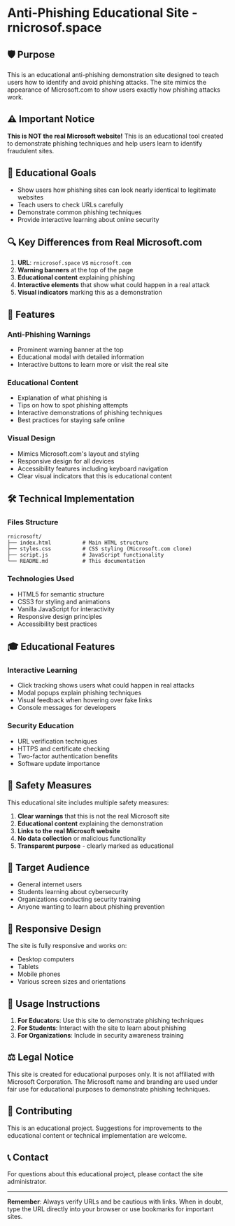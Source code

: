 # Anti-Phishing Educational Site - rnicrosof.space

## 🛡️ Purpose

This is an educational anti-phishing demonstration site designed to teach users how to identify and avoid phishing attacks. The site mimics the appearance of Microsoft.com to show users exactly how phishing attacks work.

## ⚠️ Important Notice

**This is NOT the real Microsoft website!** This is an educational tool created to demonstrate phishing techniques and help users learn to identify fraudulent sites.

## 🎯 Educational Goals

- Show users how phishing sites can look nearly identical to legitimate websites
- Teach users to check URLs carefully
- Demonstrate common phishing techniques
- Provide interactive learning about online security

## 🔍 Key Differences from Real Microsoft.com

1. **URL**: `rnicrosof.space` vs `microsoft.com`
2. **Warning banners** at the top of the page
3. **Educational content** explaining phishing
4. **Interactive elements** that show what could happen in a real attack
5. **Visual indicators** marking this as a demonstration

## 🚀 Features

### Anti-Phishing Warnings

- Prominent warning banner at the top
- Educational modal with detailed information
- Interactive buttons to learn more or visit the real site

### Educational Content

- Explanation of what phishing is
- Tips on how to spot phishing attempts
- Interactive demonstrations of phishing techniques
- Best practices for staying safe online

### Visual Design

- Mimics Microsoft.com's layout and styling
- Responsive design for all devices
- Accessibility features including keyboard navigation
- Clear visual indicators that this is educational content

## 🛠️ Technical Implementation

### Files Structure

```text
rnicrosoft/
├── index.html          # Main HTML structure
├── styles.css          # CSS styling (Microsoft.com clone)
├── script.js           # JavaScript functionality
└── README.md           # This documentation
```

### Technologies Used

- HTML5 for semantic structure
- CSS3 for styling and animations
- Vanilla JavaScript for interactivity
- Responsive design principles
- Accessibility best practices

## 🎓 Educational Features

### Interactive Learning

- Click tracking shows users what could happen in real attacks
- Modal popups explain phishing techniques
- Visual feedback when hovering over fake links
- Console messages for developers

### Security Education

- URL verification techniques
- HTTPS and certificate checking
- Two-factor authentication benefits
- Software update importance

## 🚨 Safety Measures

This educational site includes multiple safety measures:

1. **Clear warnings** that this is not the real Microsoft site
2. **Educational content** explaining the demonstration
3. **Links to the real Microsoft website**
4. **No data collection** or malicious functionality
5. **Transparent purpose** - clearly marked as educational

## 🎯 Target Audience

- General internet users
- Students learning about cybersecurity
- Organizations conducting security training
- Anyone wanting to learn about phishing prevention

## 📱 Responsive Design

The site is fully responsive and works on:

- Desktop computers
- Tablets
- Mobile phones
- Various screen sizes and orientations

## 🔧 Usage Instructions

1. **For Educators**: Use this site to demonstrate phishing techniques
2. **For Students**: Interact with the site to learn about phishing
3. **For Organizations**: Include in security awareness training

## ⚖️ Legal Notice

This site is created for educational purposes only. It is not affiliated with Microsoft Corporation. The Microsoft name and branding are used under fair use for educational purposes to demonstrate phishing techniques.

## 🤝 Contributing

This is an educational project. Suggestions for improvements to the educational content or technical implementation are welcome.

## 📞 Contact

For questions about this educational project, please contact the site administrator.

---

**Remember**: Always verify URLs and be cautious with links. When in doubt, type the URL directly into your browser or use bookmarks for important sites.
